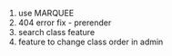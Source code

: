 1. use MARQUEE
2. 404 error fix - prerender
3. search class feature
4. feature to change class order in admin
